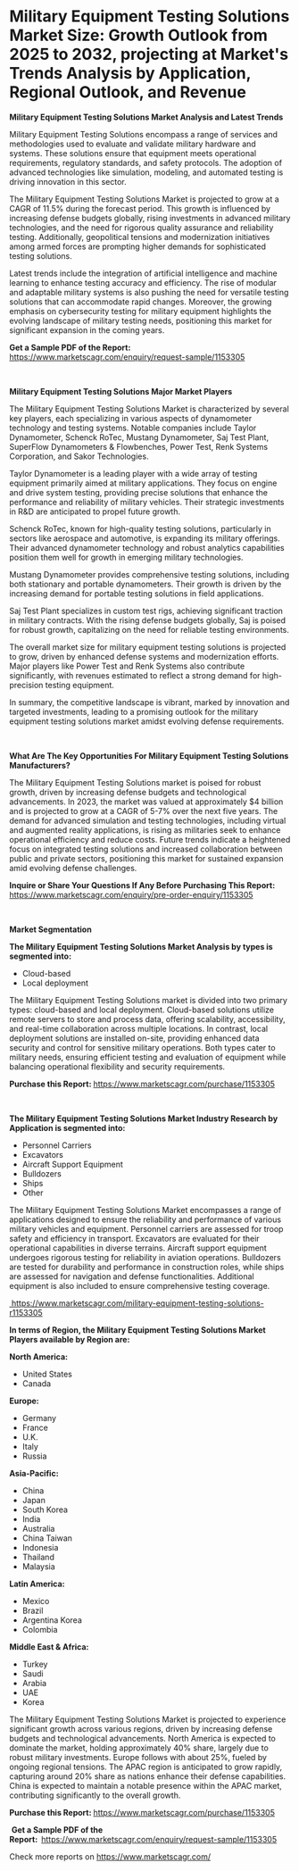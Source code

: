 <p><h1>Military Equipment Testing Solutions Market Size: Growth Outlook from 2025 to 2032, projecting at Market's Trends Analysis by Application, Regional Outlook, and Revenue</h1></p><p><strong>Military Equipment Testing Solutions Market Analysis and Latest Trends</strong></p>
<p><p>Military Equipment Testing Solutions encompass a range of services and methodologies used to evaluate and validate military hardware and systems. These solutions ensure that equipment meets operational requirements, regulatory standards, and safety protocols. The adoption of advanced technologies like simulation, modeling, and automated testing is driving innovation in this sector.</p><p>The Military Equipment Testing Solutions Market is projected to grow at a CAGR of 11.5% during the forecast period. This growth is influenced by increasing defense budgets globally, rising investments in advanced military technologies, and the need for rigorous quality assurance and reliability testing. Additionally, geopolitical tensions and modernization initiatives among armed forces are prompting higher demands for sophisticated testing solutions.</p><p>Latest trends include the integration of artificial intelligence and machine learning to enhance testing accuracy and efficiency. The rise of modular and adaptable military systems is also pushing the need for versatile testing solutions that can accommodate rapid changes. Moreover, the growing emphasis on cybersecurity testing for military equipment highlights the evolving landscape of military testing needs, positioning this market for significant expansion in the coming years.</p></p>
<p><strong>Get a Sample PDF of the Report:&nbsp;</strong> <a href="https://www.marketscagr.com/enquiry/request-sample/1153305?utm_campaign=2465&utm_medium=2&utm_source=Github&utm_content=ia&utm_term=11032025&utm_id=military-equipment-testing-solutions">https://www.marketscagr.com/enquiry/request-sample/1153305</a></p>
<p>&nbsp;</p>
<p><strong>Military Equipment Testing Solutions Major Market Players</strong></p>
<p><p>The Military Equipment Testing Solutions Market is characterized by several key players, each specializing in various aspects of dynamometer technology and testing systems. Notable companies include Taylor Dynamometer, Schenck RoTec, Mustang Dynamometer, Saj Test Plant, SuperFlow Dynamometers & Flowbenches, Power Test, Renk Systems Corporation, and Sakor Technologies.</p><p>Taylor Dynamometer is a leading player with a wide array of testing equipment primarily aimed at military applications. They focus on engine and drive system testing, providing precise solutions that enhance the performance and reliability of military vehicles. Their strategic investments in R&D are anticipated to propel future growth.</p><p>Schenck RoTec, known for high-quality testing solutions, particularly in sectors like aerospace and automotive, is expanding its military offerings. Their advanced dynamometer technology and robust analytics capabilities position them well for growth in emerging military technologies.</p><p>Mustang Dynamometer provides comprehensive testing solutions, including both stationary and portable dynamometers. Their growth is driven by the increasing demand for portable testing solutions in field applications.</p><p>Saj Test Plant specializes in custom test rigs, achieving significant traction in military contracts. With the rising defense budgets globally, Saj is poised for robust growth, capitalizing on the need for reliable testing environments.</p><p>The overall market size for military equipment testing solutions is projected to grow, driven by enhanced defense systems and modernization efforts. Major players like Power Test and Renk Systems also contribute significantly, with revenues estimated to reflect a strong demand for high-precision testing equipment.</p><p>In summary, the competitive landscape is vibrant, marked by innovation and targeted investments, leading to a promising outlook for the military equipment testing solutions market amidst evolving defense requirements.</p></p>
<p>&nbsp;</p>
<p><strong>What Are The Key Opportunities For Military Equipment Testing Solutions Manufacturers?</strong></p>
<p><p>The Military Equipment Testing Solutions market is poised for robust growth, driven by increasing defense budgets and technological advancements. In 2023, the market was valued at approximately $4 billion and is projected to grow at a CAGR of 5-7% over the next five years. The demand for advanced simulation and testing technologies, including virtual and augmented reality applications, is rising as militaries seek to enhance operational efficiency and reduce costs. Future trends indicate a heightened focus on integrated testing solutions and increased collaboration between public and private sectors, positioning this market for sustained expansion amid evolving defense challenges.</p></p>
<p><strong>Inquire or Share Your Questions If Any Before Purchasing This Report:</strong> <a href="https://www.marketscagr.com/enquiry/pre-order-enquiry/1153305?utm_campaign=2465&utm_medium=2&utm_source=Github&utm_content=ia&utm_term=11032025&utm_id=military-equipment-testing-solutions">https://www.marketscagr.com/enquiry/pre-order-enquiry/1153305</a></p>
<p>&nbsp;</p>
<p><strong>Market Segmentation</strong></p>
<p><strong>The Military Equipment Testing Solutions Market Analysis by types is segmented into:</strong></p>
<p><ul><li>Cloud-based</li><li>Local deployment</li></ul></p>
<p><p>The Military Equipment Testing Solutions market is divided into two primary types: cloud-based and local deployment. Cloud-based solutions utilize remote servers to store and process data, offering scalability, accessibility, and real-time collaboration across multiple locations. In contrast, local deployment solutions are installed on-site, providing enhanced data security and control for sensitive military operations. Both types cater to military needs, ensuring efficient testing and evaluation of equipment while balancing operational flexibility and security requirements.</p></p>
<p><strong>Purchase this Report:&nbsp;</strong><a href="https://www.marketscagr.com/purchase/1153305?utm_campaign=2465&utm_medium=2&utm_source=Github&utm_content=ia&utm_term=11032025&utm_id=military-equipment-testing-solutions">https://www.marketscagr.com/purchase/1153305</a></p>
<p>&nbsp;</p>
<p><strong>The Military Equipment Testing Solutions Market Industry Research by Application is segmented into:</strong></p>
<p><ul><li>Personnel Carriers</li><li>Excavators</li><li>Aircraft Support Equipment</li><li>Bulldozers</li><li>Ships</li><li>Other</li></ul></p>
<p><p>The Military Equipment Testing Solutions Market encompasses a range of applications designed to ensure the reliability and performance of various military vehicles and equipment. Personnel carriers are assessed for troop safety and efficiency in transport. Excavators are evaluated for their operational capabilities in diverse terrains. Aircraft support equipment undergoes rigorous testing for reliability in aviation operations. Bulldozers are tested for durability and performance in construction roles, while ships are assessed for navigation and defense functionalities. Additional equipment is also included to ensure comprehensive testing coverage.</p></p>
<p><a href="https://www.marketscagr.com/military-equipment-testing-solutions-r1153305?utm_campaign=2465&utm_medium=2&utm_source=Github&utm_content=ia&utm_term=11032025&utm_id=military-equipment-testing-solutions">&nbsp;https://www.marketscagr.com/military-equipment-testing-solutions-r1153305</a></p>
<p><strong>In terms of Region, the Military Equipment Testing Solutions Market Players available by Region are:</strong></p>
<p>
    <p> <strong> North America: </strong>
        <ul>
            <li>United States</li>
            <li>Canada</li>
        </ul>
        </p> 
    <p> <strong> Europe: </strong>
        <ul>
            <li>Germany</li>
            <li>France</li>
            <li>U.K.</li>
            <li>Italy</li>
            <li>Russia</li>
        </ul>
        </p> 
    <p> <strong> Asia-Pacific: </strong>
        <ul>
            <li>China</li>
            <li>Japan</li>
            <li>South Korea</li>
            <li>India</li>
            <li>Australia</li>
            <li>China Taiwan</li>
            <li>Indonesia</li>
            <li>Thailand</li>
            <li>Malaysia</li>
        </ul>
        </p> 
    <p> <strong> Latin America: </strong>
        <ul>
            <li>Mexico</li>
            <li>Brazil</li>
            <li>Argentina Korea</li>
            <li>Colombia</li>
        </ul>
        </p> 
    <p> <strong> Middle East & Africa: </strong>
        <ul>
            <li>Turkey</li>
            <li>Saudi</li>
            <li>Arabia</li>
            <li>UAE</li>
            <li>Korea</li>
        </ul>
    </p>
    </p>
<p><p>The Military Equipment Testing Solutions Market is projected to experience significant growth across various regions, driven by increasing defense budgets and technological advancements. North America is expected to dominate the market, holding approximately 40% share, largely due to robust military investments. Europe follows with about 25%, fueled by ongoing regional tensions. The APAC region is anticipated to grow rapidly, capturing around 20% share as nations enhance their defense capabilities. China is expected to maintain a notable presence within the APAC market, contributing significantly to the overall growth.</p></p>
<p><strong>Purchase this Report: </strong><a href="https://www.marketscagr.com/purchase/1153305?utm_campaign=2465&utm_medium=2&utm_source=Github&utm_content=ia&utm_term=11032025&utm_id=military-equipment-testing-solutions">https://www.marketscagr.com/purchase/1153305</a></p>
<p>&nbsp;<strong>Get a Sample PDF of the Report:&nbsp;&nbsp;</strong><a href="https://www.marketscagr.com/enquiry/request-sample/1153305?utm_campaign=2465&utm_medium=2&utm_source=Github&utm_content=ia&utm_term=11032025&utm_id=military-equipment-testing-solutions">https://www.marketscagr.com/enquiry/request-sample/1153305</a></p>
<p><strong></strong></p>
<p>Check more reports on <a href="https://www.marketscagr.com/?utm_campaign=2465&utm_medium=2&utm_source=Github&utm_content=ia&utm_term=11032025&utm_id=military-equipment-testing-solutions">https://www.marketscagr.com/</a></p>